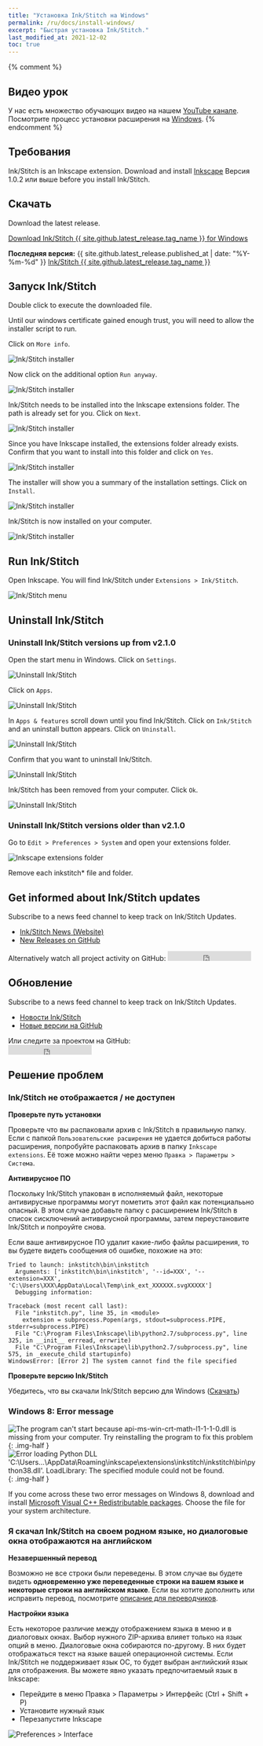 ```yaml
---
title: "Установка Ink/Stitch на Windows"
permalink: /ru/docs/install-windows/
excerpt: "Быстрая установка Ink/Stitch."
last_modified_at: 2021-12-02
toc: true
---
```

{% comment %}
## Видео урок

У нас есть множество обучающих видео на нашем <i class="fab fa-youtube"></i> [YouTube канале](https://www.youtube.com/c/InkStitch). Посмотрите процесс установки расширения на <i class="fab fa-windows"></i> [Windows](https://www.youtube.com/watch?v=U5htzWZSjA8&list=PLvlbfDmZyXG1ORmeqHdp4aP7J71e7icJP&index=4).
{% endcomment %}

## Требования

Ink/Stitch is an Inkscape extension. Download and install [Inkscape](https://inkscape.org/release/) Версия 1.0.2 или выше before you install Ink/Stitch.

## Скачать

Download the latest release.

<p><a href="{{ site.github.releases_url }}/latest/download/inkstitch-{{ site.github.latest_release.tag_name }}-windows.exe" class="btn btn--info btn--large"><i class="fa fa-download " ></i> Download Ink/Stitch {{ site.github.latest_release.tag_name }} for Windows</a></p>

**Последняя версия:** {{ site.github.latest_release.published_at | date: "%Y-%m-%d"  }} [Ink/Stitch {{ site.github.latest_release.tag_name }}](https://github.com/inkstitch/inkstitch/releases/latest)

## Запуск Ink/Stitch

Double click to execute the downloaded file.

Until our windows certificate gained enough trust, you will need to allow the installer script to run.

Click on `More info`.

![Ink/Stitch installer](/assets/images/docs/en/windows-install/installer01.png)

Now click on the additional option `Run anyway`.

![Ink/Stitch installer](/assets/images/docs/en/windows-install/installer02.png)

Ink/Stitch needs to be installed into the Inkscape extensions folder. The path is already set for you. Click on `Next`.

![Ink/Stitch installer](/assets/images/docs/en/windows-install/installer03.png)

Since you have Inkscape installed, the extensions folder already exists. Confirm that you want to install into this folder and click on `Yes`.

![Ink/Stitch installer](/assets/images/docs/en/windows-install/installer04.png)

The installer will show you a summary of the installation settings. Click on `Install`.

![Ink/Stitch installer](/assets/images/docs/en/windows-install/installer05.png)

Ink/Stitch is now installed on your computer.

![Ink/Stitch installer](/assets/images/docs/en/windows-install/installer06.png)

## Run Ink/Stitch

Open Inkscape. You will find Ink/Stitch under `Extensions > Ink/Stitch`.

![Ink/Stitch menu](/assets/images/docs/en/windows-install/inkstitch-extensions-menu.png)

## Uninstall Ink/Stitch

### Uninstall Ink/Stitch versions up from v2.1.0

Open the start menu in Windows. Click on `Settings`.

![Uninstall Ink/Stitch](/assets/images/docs/en/windows-install/uninstall01.png)

Click on `Apps`.

![Uninstall Ink/Stitch](/assets/images/docs/en/windows-install/uninstall02.png)

In `Apps & features` scroll down until you find Ink/Stitch.
Click on `Ink/Stitch` and an uninstall button appears. Click on `Uninstall`.

![Uninstall Ink/Stitch](/assets/images/docs/en/windows-install/uninstall03.png)

Confirm that you want to uninstall Ink/Stitch.

![Uninstall Ink/Stitch](/assets/images/docs/en/windows-install/uninstall04.png)

Ink/Stitch has been removed from your computer. Click `Ok`.

![Uninstall Ink/Stitch](/assets/images/docs/en/windows-install/uninstall05.png)

### Uninstall Ink/Stitch versions older than v2.1.0

Go to `Edit > Preferences > System` and open your extensions folder.

![Inkscape extensions folder](/assets/images/docs/en/extensions-folder-location-win.jpg)

Remove each inkstitch* file and folder.

## Get informed about Ink/Stitch updates

Subscribe to a news feed channel to keep track on Ink/Stitch Updates.

* <i class="fas fa-fw fa-rss-square" aria-hidden="true" style="color: #ffb400;"></i> [Ink/Stitch News (Website)](/feed.xml)<br />
* <i class="fas fa-fw fa-rss-square" aria-hidden="true" style="color: #ffb400;"></i> [New Releases on GitHub](https://github.com/inkstitch/inkstitch/releases.atom)<br>

<p>Alternatively watch all project activity on GitHub: <iframe style="display: inline-block;" src="https://ghbtns.com/github-btn.html?user=inkstitch&repo=inkstitch&type=watch&count=true&v=2" frameborder="0" scrolling="0" width="170px" height="20px"></iframe></p>

## Обновление

Subscribe to a news feed channel to keep track on Ink/Stitch Updates.

* <i class="fas fa-fw fa-rss-square" aria-hidden="true" style="color: #ffb400;"></i> [Новости Ink/Stitch](/feed.xml)
* <i class="fas fa-fw fa-rss-square" aria-hidden="true" style="color: #ffb400;"></i> [Новые версии на GitHub](https://github.com/inkstitch/inkstitch/releases.atom)

<p>Или следите за проектом на GitHub:<br /><iframe style="display: inline-block;" src="https://ghbtns.com/github-btn.html?user=inkstitch&repo=inkstitch&type=watch&count=true&v=2" frameborder="0" scrolling="0" width="170px" height="20px"></iframe></p>

## Решение проблем

### Ink/Stitch не отображается / не доступен

**Проверьте путь установки**

Проверьте что вы распаковали архив с Ink/Stitch в правильную папку. Если с папкой `Пользовательские расширения` не удается добиться работы расширения, попробуйте распаковать архив в папку `Inkscape extensions`.
Её тоже можно найти через меню `Правка > Параметры > Система`.

**Антивирусное ПО**

Поскольку Ink/Stitch упакован в исполняемый файл, некоторые антивирусные программы могут пометить этот файл как потенциалььно опасный. В этом случае добавьте папку с расширением Ink/Stitch в список сисключений антивирусной программы, затем переустановите Ink/Stitch и попроуйте снова.

Если ваше антивирусное ПО удалит какие-либо файлы расширения, то вы будете видеть сообщения об ошибке, похожие на это:

```
Tried to launch: inkstitch\bin\inkstitch
  Arguments: ['inkstitch\bin\inkstitch', '--id=XXX', '--extension=XXX', 'C:\Users\XXX\AppData\Local\Temp\ink_ext_XXXXXX.svgXXXXX']
  Debugging information:

Traceback (most recent call last):
  File "inkstitch.py", line 35, in <module>
    extension = subprocess.Popen(args, stdout=subprocess.PIPE, stderr=subprocess.PIPE)
  File "C:\Program Files\Inkscape\lib\python2.7/subprocess.py", line 325, in __init__ errread, errwrite)
  File "C:\Program Files\Inkscape\lib\python2.7/subprocess.py", line 575, in _execute_child startupinfo)
WindowsError: [Error 2] The system cannot find the file specified
```

**Проверьте версию Ink/Stitch**

Убедитесь, что вы скачали Ink/Stitch версию для Windows ([Скачать](#/ru/download))

### Windows 8: Error message

![The program can't start because api-ms-win-crt-math-l1-1-1-0.dll is missing from your computer. Try reinstalling the program to fix this problem](/assets/images/docs/en/windows-install/win8.png)
{: .img-half }
![Error loading Python DLL 'C:\Users\...\AppData\Roaming\inkscape\extensions\inkstitch\inkstitch\bin\python38.dll'. LoadLibrary: The specified module could not be found.](/assets/images/docs/en/windows-install/win8a.png)
{: .img-half }

If you come across these two error messages on Windows 8, download and install [Microsoft Visual C++ Redistributable packages](https://docs.microsoft.com/en-US/cpp/windows/latest-supported-vc-redist?view=msvc-170#visual-studio-2015-2017-2019-and-2022). Choose the file for your system architecture.

### Я скачал Ink/Stitch на своем родном языке, но диалоговые окна отображаются на английском

**Незавершенный перевод**

Возможно не все строки были переведены. В этом случае вы будете видеть **одновременно уже переведенные строки на вашем языке и некоторые строки на английском языке**.
Если вы хотите дополнить или исправить перевод, посмотрите [описание для переводчиков](/ru/developers/localize/).

**Настройки языка**

Есть некоторое различие между отображением языка в меню и в диалоговых окнах. Выбор нужного ZIP-архива влияет только на язык опций в меню.
Диалоговые окна собираются по-другому. В них будет отображаться текст на языке вашей операционной системы.
Если Ink/Stitch не поддерживает язык ОС, то будет выбран английский язык для отображения.
Вы можете явно указать предпочитаемый язык в Inkscape:
  * Перейдите в меню Правка > Параметры > Интерфейс (Ctrl + Shift + P)
  * Установите нужный язык
  * Перезапустите Inkscape

![Preferences > Interface](/assets/images/docs/en/preferences_language.png)

